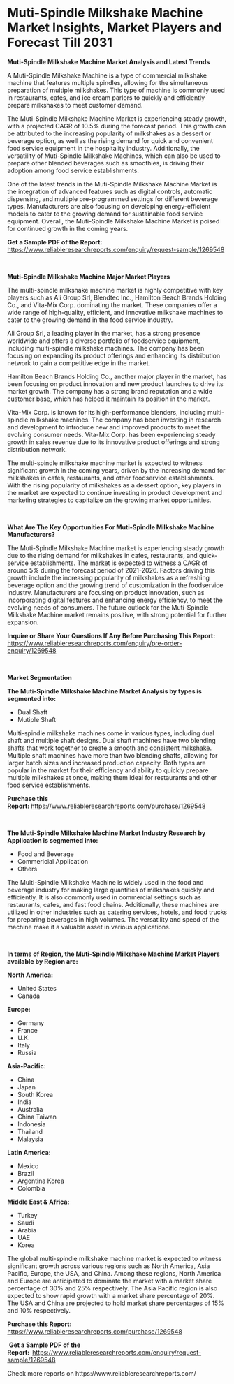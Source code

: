 <p><h1>Muti-Spindle Milkshake Machine Market Insights, Market Players and Forecast Till 2031</h1></p><p><strong>Muti-Spindle Milkshake Machine Market Analysis and Latest Trends</strong></p>
<p><p>A Muti-Spindle Milkshake Machine is a type of commercial milkshake machine that features multiple spindles, allowing for the simultaneous preparation of multiple milkshakes. This type of machine is commonly used in restaurants, cafes, and ice cream parlors to quickly and efficiently prepare milkshakes to meet customer demand.</p><p>The Muti-Spindle Milkshake Machine Market is experiencing steady growth, with a projected CAGR of 10.5% during the forecast period. This growth can be attributed to the increasing popularity of milkshakes as a dessert or beverage option, as well as the rising demand for quick and convenient food service equipment in the hospitality industry. Additionally, the versatility of Muti-Spindle Milkshake Machines, which can also be used to prepare other blended beverages such as smoothies, is driving their adoption among food service establishments.</p><p>One of the latest trends in the Muti-Spindle Milkshake Machine Market is the integration of advanced features such as digital controls, automatic dispensing, and multiple pre-programmed settings for different beverage types. Manufacturers are also focusing on developing energy-efficient models to cater to the growing demand for sustainable food service equipment. Overall, the Muti-Spindle Milkshake Machine Market is poised for continued growth in the coming years.</p></p>
<p><strong>Get a Sample PDF of the Report:&nbsp;</strong> <a href="https://www.reliableresearchreports.com/enquiry/request-sample/1269548">https://www.reliableresearchreports.com/enquiry/request-sample/1269548</a></p>
<p>&nbsp;</p>
<p><strong>Muti-Spindle Milkshake Machine Major Market Players</strong></p>
<p><p>The multi-spindle milkshake machine market is highly competitive with key players such as Ali Group Srl, Blendtec Inc., Hamilton Beach Brands Holding Co., and Vita-Mix Corp. dominating the market. These companies offer a wide range of high-quality, efficient, and innovative milkshake machines to cater to the growing demand in the food service industry.</p><p>Ali Group Srl, a leading player in the market, has a strong presence worldwide and offers a diverse portfolio of foodservice equipment, including multi-spindle milkshake machines. The company has been focusing on expanding its product offerings and enhancing its distribution network to gain a competitive edge in the market.</p><p>Hamilton Beach Brands Holding Co., another major player in the market, has been focusing on product innovation and new product launches to drive its market growth. The company has a strong brand reputation and a wide customer base, which has helped it maintain its position in the market.</p><p>Vita-Mix Corp. is known for its high-performance blenders, including multi-spindle milkshake machines. The company has been investing in research and development to introduce new and improved products to meet the evolving consumer needs. Vita-Mix Corp. has been experiencing steady growth in sales revenue due to its innovative product offerings and strong distribution network.</p><p>The multi-spindle milkshake machine market is expected to witness significant growth in the coming years, driven by the increasing demand for milkshakes in cafes, restaurants, and other foodservice establishments. With the rising popularity of milkshakes as a dessert option, key players in the market are expected to continue investing in product development and marketing strategies to capitalize on the growing market opportunities.</p></p>
<p>&nbsp;</p>
<p><strong>What Are The Key Opportunities For Muti-Spindle Milkshake Machine Manufacturers?</strong></p>
<p><p>The Muti-Spindle Milkshake Machine market is experiencing steady growth due to the rising demand for milkshakes in cafes, restaurants, and quick-service establishments. The market is expected to witness a CAGR of around 5% during the forecast period of 2021-2026. Factors driving this growth include the increasing popularity of milkshakes as a refreshing beverage option and the growing trend of customization in the foodservice industry. Manufacturers are focusing on product innovation, such as incorporating digital features and enhancing energy efficiency, to meet the evolving needs of consumers. The future outlook for the Muti-Spindle Milkshake Machine market remains positive, with strong potential for further expansion.</p></p>
<p><strong>Inquire or Share Your Questions If Any Before Purchasing This Report:</strong> <a href="https://www.reliableresearchreports.com/enquiry/pre-order-enquiry/1269548">https://www.reliableresearchreports.com/enquiry/pre-order-enquiry/1269548</a></p>
<p>&nbsp;</p>
<p><strong>Market Segmentation</strong></p>
<p><strong>The Muti-Spindle Milkshake Machine Market Analysis by types is segmented into:</strong></p>
<p><ul><li>Dual Shaft</li><li>Mutiple Shaft</li></ul></p>
<p><p>Multi-spindle milkshake machines come in various types, including dual shaft and multiple shaft designs. Dual shaft machines have two blending shafts that work together to create a smooth and consistent milkshake. Multiple shaft machines have more than two blending shafts, allowing for larger batch sizes and increased production capacity. Both types are popular in the market for their efficiency and ability to quickly prepare multiple milkshakes at once, making them ideal for restaurants and other food service establishments.</p></p>
<p><strong>Purchase this Report:&nbsp;</strong><a href="https://www.reliableresearchreports.com/purchase/1269548">https://www.reliableresearchreports.com/purchase/1269548</a></p>
<p>&nbsp;</p>
<p><strong>The Muti-Spindle Milkshake Machine Market Industry Research by Application is segmented into:</strong></p>
<p><ul><li>Food and Beverage</li><li>Commericial Application</li><li>Others</li></ul></p>
<p><p>The Multi-Spindle Milkshake Machine is widely used in the food and beverage industry for making large quantities of milkshakes quickly and efficiently. It is also commonly used in commercial settings such as restaurants, cafes, and fast food chains. Additionally, these machines are utilized in other industries such as catering services, hotels, and food trucks for preparing beverages in high volumes. The versatility and speed of the machine make it a valuable asset in various applications.</p></p>
<p>&nbsp;</p>
<p><strong>In terms of Region, the Muti-Spindle Milkshake Machine Market Players available by Region are:</strong></p>
<p>
    <p> <strong> North America: </strong>
        <ul>
            <li>United States</li>
            <li>Canada</li>
        </ul>
        </p> 
    <p> <strong> Europe: </strong>
        <ul>
            <li>Germany</li>
            <li>France</li>
            <li>U.K.</li>
            <li>Italy</li>
            <li>Russia</li>
        </ul>
        </p> 
    <p> <strong> Asia-Pacific: </strong>
        <ul>
            <li>China</li>
            <li>Japan</li>
            <li>South Korea</li>
            <li>India</li>
            <li>Australia</li>
            <li>China Taiwan</li>
            <li>Indonesia</li>
            <li>Thailand</li>
            <li>Malaysia</li>
        </ul>
        </p> 
    <p> <strong> Latin America: </strong>
        <ul>
            <li>Mexico</li>
            <li>Brazil</li>
            <li>Argentina Korea</li>
            <li>Colombia</li>
        </ul>
        </p> 
    <p> <strong> Middle East & Africa: </strong>
        <ul>
            <li>Turkey</li>
            <li>Saudi</li>
            <li>Arabia</li>
            <li>UAE</li>
            <li>Korea</li>
        </ul>
    </p>
    </p>
<p><p>The global multi-spindle milkshake machine market is expected to witness significant growth across various regions such as North America, Asia Pacific, Europe, the USA, and China. Among these regions, North America and Europe are anticipated to dominate the market with a market share percentage of 30% and 25% respectively. The Asia Pacific region is also expected to show rapid growth with a market share percentage of 20%. The USA and China are projected to hold market share percentages of 15% and 10% respectively.</p></p>
<p><strong>Purchase this Report: </strong><a href="https://www.reliableresearchreports.com/purchase/1269548">https://www.reliableresearchreports.com/purchase/1269548</a></p>
<p>&nbsp;<strong>Get a Sample PDF of the Report:&nbsp;&nbsp;</strong><a href="https://www.reliableresearchreports.com/enquiry/request-sample/1269548">https://www.reliableresearchreports.com/enquiry/request-sample/1269548</a></p>
<p><strong></strong></p>
<p>Check more reports on https://www.reliableresearchreports.com/</p>